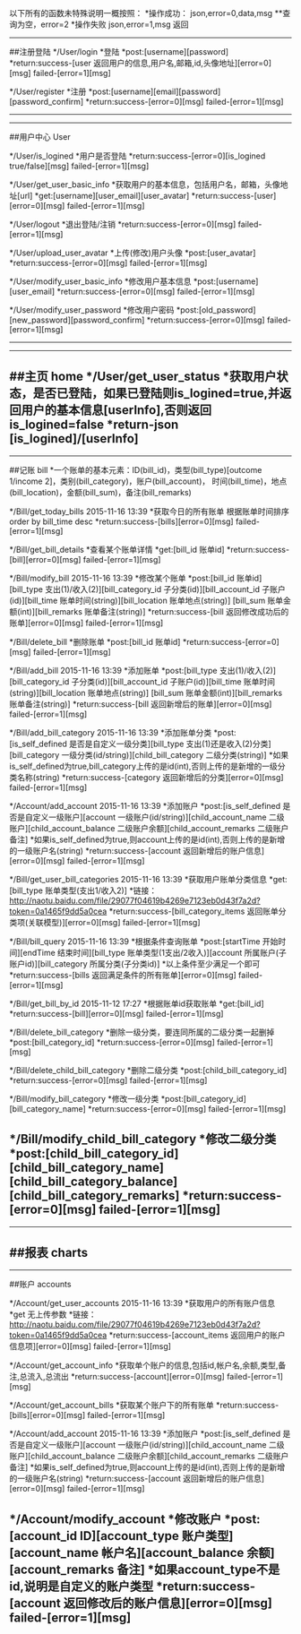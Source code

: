 以下所有的函数未特殊说明一概按照：
*操作成功：
json,error=0,data,msg
**查询为空，error=2
*操作失败
json,error=1,msg
返回

--------------------------------------------------------------
##注册登陆
*/User/login
*登陆
*post:[username][password]
*return:success-[user 返回用户的信息,用户名,邮箱,id,头像地址][error=0][msg]
		failed-[error=1][msg]

*/User/register
*注册
*post:[username][email][password][password_confirm]
*return:success-[error=0][msg]
		failed-[error=1][msg]

--------------------------------------------------------------


--------------------------------------------------------------
##用户中心 User

*/User/is_logined
*用户是否登陆
*return:success-[error=0][is_logined true/false][msg]
		failed-[error=1][msg]

*/User/get_user_basic_info
*获取用户的基本信息，包括用户名，邮箱，头像地址[url]
*get:[username][user_email][user_avatar]
*return:success-[user][error=0][msg]
		failed-[error=1][msg]

*/User/logout
*退出登陆/注销
*return:success-[error=0][msg]
		failed-[error=1][msg]

*/User/upload_user_avatar
*上传(修改)用户头像
*post:[user_avatar]
*return:success-[error=0][msg]
		failed-[error=1][msg]

*/User/modify_user_basic_info
*修改用户基本信息
*post:[username][user_email]
*return:success-[error=0][msg]
		failed-[error=1][msg]

*/User/modify_user_password
*修改用户密码
*post:[old_password][new_password][password_confirm]
*return:success-[error=0][msg]
		failed-[error=1][msg]

--------------------------------------------------------------


--------------------------------------------------------------
##主页 home
*/User/get_user_status
*获取用户状态，是否已登陆，如果已登陆则is_logined=true,并返回用户的基本信息[userInfo],否则返回is_logined=false
*return-json [is_logined]/[userInfo]
--------------------------------------------------------------


--------------------------------------------------------------
##记账 bill
*一个账单的基本元素：ID(bill_id)，类型(bill_type)[outcome 1/income 2]，类别(bill_category)，账户(bill_account)，
时间(bill_time)，地点(bill_location)，金额(bill_sum)，备注(bill_remarks)


*/Bill/get_today_bills 2015-11-16 13:39
*获取今日的所有账单 根据账单时间排序 order by bill_time desc
*return:success-[bills][error=0][msg]
		failed-[error=1][msg]

*/Bill/get_bill_details
*查看某个账单详情
*get:[bill_id 账单id]
*return:success-[bill][error=0][msg]
		failed-[error=1][msg]

*/Bill/modify_bill 2015-11-16 13:39
*修改某个账单
*post:[bill_id 账单id][bill_type 支出(1)/收入(2)][bill_category_id 子分类(id)][bill_account_id 子账户(id)][bill_time 账单时间(string)][bill_location 账单地点(string)]
[bill_sum 账单金额(int)][bill_remarks 账单备注(string)]
*return:success-[bill 返回修改成功后的账单][error=0][msg]
		failed-[error=1][msg]

*/Bill/delete_bill
*删除账单
*post:[bill_id 账单id]
*return:success-[error=0][msg]
		failed-[error=1][msg]

*/Bill/add_bill 2015-11-16 13:39
*添加账单
*post:[bill_type 支出(1)/收入(2)][bill_category_id 子分类(id)][bill_account_id 子账户(id)][bill_time 账单时间(string)][bill_location 账单地点(string)]
[bill_sum 账单金额(int)][bill_remarks 账单备注(string)]
*return:success-[bill 返回新增后的账单][error=0][msg]
		failed-[error=1][msg]

*/Bill/add_bill_category 2015-11-16 13:39
*添加账单分类
*post:[is_self_defined 是否是自定义一级分类][bill_type 支出(1)还是收入(2)分类][bill_category 一级分类(id/string)][child_bill_category 二级分类(string)]
*如果is_self_defined为true,bill_category上传的是id(int),否则上传的是新增的一级分类名称(string)
*return:success-[category 返回新增后的分类][error=0][msg]
		failed-[error=1][msg]

*/Account/add_account  2015-11-16 13:39
*添加账户
*post:[is_self_defined 是否是自定义一级账户][account 一级账户(id/string)][child_account_name 二级账户][child_account_balance 二级账户余额][child_account_remarks 二级账户备注]
*如果is_self_defined为true,则account上传的是id(int),否则上传的是新增的一级账户名(string)
*return:success-[account 返回新增后的账户信息][error=0][msg]
		failed-[error=1][msg]

*/Bill/get_user_bill_categories 2015-11-16 13:39
*获取用户账单分类信息 
*get:[bill_type 账单类型(支出1/收入2)]
*链接：http://naotu.baidu.com/file/29077f04619b4269e7123eb0d43f7a2d?token=0a1465f9dd5a0cea
*return:success-[bill_category_items 返回账单分类项(关联模型)][error=0][msg]
		failed-[error=1][msg]

*/Bill/bill_query 2015-11-16 13:39
*根据条件查询账单
*post:[startTime 开始时间][endTime 结束时间][bill_type 账单类型(1支出/2收入)][account 所属账户(子账户id)][bill_category 所属分类(子分类id)]
*以上条件至少满足一个即可
*return:success-[bills 返回满足条件的所有账单][error=0][msg]
		failed-[error=1][msg]


*/Bill/get_bill_by_id 2015-11-12 17:27
*根据账单id获取账单
*get:[bill_id]
*return:success-[bill][error=0][msg]
		failed-[error=1][msg]

*/Bill/delete_bill_category
*删除一级分类，要连同所属的二级分类一起删掉
*post:[bill_category_id]
*return:success-[error=0][msg]
		failed-[error=1][msg]

*/Bill/delete_child_bill_category
*删除二级分类
*post:[child_bill_category_id]
*return:success-[error=0][msg]
		failed-[error=1][msg]

*/Bill/modify_bill_category
*修改一级分类
*post:[bill_category_id][bill_category_name]
*return:success-[error=0][msg]
		failed-[error=1][msg]

*/Bill/modify_child_bill_category
*修改二级分类
*post:[child_bill_category_id][child_bill_category_name][child_bill_category_balance]
[child_bill_category_remarks]
*return:success-[error=0][msg]
		failed-[error=1][msg]
--------------------------------------------------------------


--------------------------------------------------------------
##报表 charts
--------------------------------------------------------------


--------------------------------------------------------------
##账户 accounts

*/Account/get_user_accounts 2015-11-16 13:39
*获取用户的所有账户信息
*get 无上传参数
*链接：http://naotu.baidu.com/file/29077f04619b4269e7123eb0d43f7a2d?token=0a1465f9dd5a0cea
*return:success-[account_items 返回用户的账户信息项][error=0][msg]
		failed-[error=1][msg]

*/Account/get_account_info
*获取单个账户的信息,包括id,帐户名,余额,类型,备注,总流入,总流出
*return:success-[account][error=0][msg]
		failed-[error=1][msg]

*/Account/get_account_bills
*获取某个账户下的所有账单
*return:success-[bills][error=0][msg]
		failed-[error=1][msg]

*/Account/add_account  2015-11-16 13:39
*添加账户
*post:[is_self_defined 是否是自定义一级账户][account 一级账户(id/string)][child_account_name 二级账户][child_account_balance 二级账户余额][child_account_remarks 二级账户备注]
*如果is_self_defined为true,则account上传的是id(int),否则上传的是新增的一级账户名(string)
*return:success-[account 返回新增后的账户信息][error=0][msg]
		failed-[error=1][msg]

*/Account/modify_account
*修改账户
*post:[account_id ID][account_type 账户类型][account_name 帐户名][account_balance 余额][account_remarks 备注]
*如果account_type不是id,说明是自定义的账户类型
*return:success-[account 返回修改后的账户信息][error=0][msg]
		failed-[error=1][msg]
--------------------------------------------------------------